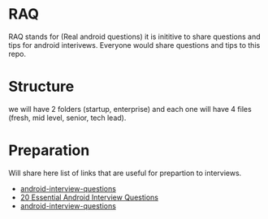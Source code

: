 # RAQ

RAQ stands for (Real android questions) it is inititive to share questions and tips for android interivews. Everyone would share questions and tips to this repo. 

# Structure 

we will have 2 folders (startup, enterprise) and each one will have 4 files (fresh, mid level, senior, tech lead). 


# Preparation 

Will share here list of links that are useful for prepartion to interviews. 
- [android-interview-questions
](https://github.com/amitshekhariitbhu/android-interview-questions)
- [20 Essential Android Interview Questions](https://www.toptal.com/android/interview-questions)
- [android-interview-questions](https://www.interviewbit.com/android-interview-questions/)

